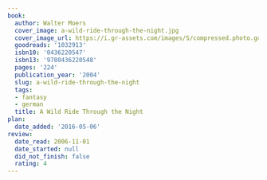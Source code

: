 ```yaml
---
book:
  author: Walter Moers
  cover_image: a-wild-ride-through-the-night.jpg
  cover_image_url: https://i.gr-assets.com/images/S/compressed.photo.goodreads.com/books/1180378641l/1032913.jpg
  goodreads: '1032913'
  isbn10: '0436220547'
  isbn13: '9780436220548'
  pages: '224'
  publication_year: '2004'
  slug: a-wild-ride-through-the-night
  tags:
  - fantasy
  - german
  title: A Wild Ride Through the Night
plan:
  date_added: '2016-05-06'
review:
  date_read: 2006-11-01
  date_started: null
  did_not_finish: false
  rating: 4
---
```

